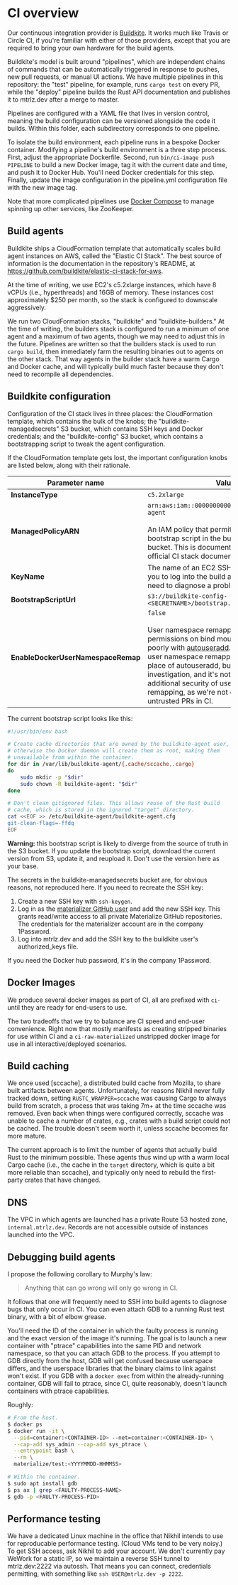 # CI overview

Our continuous integration provider is [Buildkite]. It works much like Travis or
Circle CI, if you're familiar with either of those providers, except that you
are required to bring your own hardware for the build agents.

Buildkite's model is built around "pipelines", which are independent chains
of commands that can be automatically triggered in response to pushes,
new pull requests, or manual UI actions. We have multiple pipelines in this
repository: the "test" pipeline, for example, runs `cargo test` on every PR,
while the "deploy" pipeline builds the Rust API documentation and publishes
it to mtrlz.dev after a merge to master.

Pipelines are configured with a YAML file that lives in version control,
meaning the build configuration can be versioned alongside the code it builds.
Within this folder, each subdirectory corresponds to one pipeline.

To isolate the build environment, each pipeline runs in a bespoke Docker
container. Modifying a pipeline's build environment is a three step process.
First, adjust the appropriate Dockerfile. Second, run `bin/ci-image push
PIPELINE` to build a new Docker image, tag it with the current date and time,
and push it to Docker Hub. You'll need Docker credentials for this step.
Finally, update the image configuration in the pipeline.yml configuration file
with the new image tag.

Note that more complicated pipelines use [Docker Compose] to manage spinning up
other services, like ZooKeeper.

## Build agents

Buildkite ships a CloudFormation template that automatically scales build agent
instances on AWS, called the "Elastic CI Stack". The best source of information
is the documentation in the repository's README, at
<https://github.com/buildkite/elastic-ci-stack-for-aws>.

At the time of writing, we use EC2's c5.2xlarge instances, which have 8 vCPUs
(i.e., hyperthreads) and 16GB of memory. These instances cost approximately $250
per month, so the stack is configured to downscale aggressively.

We run two CloudFormation stacks, "buildkite" and "buildkite-builders." At the
time of writing, the builders stack is configured to run a minimum of one agent
and a maximum of two agents, though we may need to adjust this in the future.
Pipelines are written so that the builders stack is used to run `cargo build`,
then immediately farm the resulting binaries out to agents on the other stack.
That way agents in the builder stack have a warm Cargo and Docker cache, and
will typically build much faster because they don't need to recompile all
dependencies.

## Buildkite configuration

Configuration of the CI stack lives in three places: the CloudFormation
template, which contains the bulk of the knobs; the "buildkite-managedsecrets"
S3 bucket, which contains SSH keys and Docker credentials; and the
"buildkite-config" S3 bucket, which contains a bootstrapping script to tweak the
agent configuration.

If the CloudFormation template gets lost, the important configuration knobs are
listed below, along with their rationale.

Parameter name                     | Value
---------------------------------- | -----
**InstanceType**                   | `c5.2xlarge`
**ManagedPolicyARN**               | `arn:aws:iam::000000000000:policy/buildkite-agent`<br><br>An IAM policy that permits access to the bootstrap script in the buildkite-config S3 bucket. This is documented in detail in the official CI stack documentation.
**KeyName**                        | The name of an EC2 SSH key that will permit you to log into the build agents, should you need to diagnose a problem.
**BootstrapScriptUrl**             | `s3://buildkite-config-<SECRETNAME>/bootstrap.sh`
**EnableDockerUserNamespaceRemap** | `false`<br><br>User namespace remapping breaks permissions on bind mounts, as it interacts poorly with [autouseradd]. It's possible that user namespace remapping could be used in place of autouseradd, but that requires some investigation, and it's not like we need the additional security of user namespace remapping, as we're not currently running untrusted PRs in CI.

The current bootstrap script looks like this:

```bash
#!/usr/bin/env bash

# Create cache directories that are owned by the buildkite-agent user,
# otherwise the Docker daemon will create them as root, making them
# unavailable from within the container.
for dir in /var/lib/buildkite-agent/{.cache/sccache,.cargo}
do
    sudo mkdir -p "$dir"
    sudo chown -R buildkite-agent: "$dir"
done

# Don't clean gitignored files. This allows reuse of the Rust build
# cache, which is stored in the ignored "target" directory.
cat <<EOF >> /etc/buildkite-agent/buildkite-agent.cfg
git-clean-flags=-ffdq
EOF
```

**Warning:** this bootstrap script is likely to diverge from the source of truth
in the S3 bucket. If you update the bootstrap script, download the current
version from S3, update it, and reupload it. Don't use the version here as your
base.

The secrets in the buildkite-managedsecrets bucket are, for obvious reasons, not
reproduced here. If you need to recreate the SSH key:

  1. Create a new SSH key with `ssh-keygen`.
  2. Log in as the [materializer GitHub user] and add the new SSH key. This
     grants read/write access to all private Materialize GitHub repositories.
     The credentials for the materializer account are in the company 1Password.
  3. Log into mtrlz.dev and add the SSH key to the buildkite user's
     authorized_keys file.

If you need the Docker hub password, it's in the company 1Password.

## Docker Images

We produce several docker images as part of CI, all are prefixed with `ci-`
until they are ready for end-users to use.

The two tradeoffs that we try to balance are CI speed and end-user convenience.
Right now that mostly manifests as creating stripped binaries for use within CI
and a `ci-raw-materialized` unstripped docker image for use in all
interactive/deployed scenarios.

## Build caching

We once used [sccache], a distributed build cache from Mozilla, to share built
artifacts between agents. Unfortunately, for reasons Nikhil never fully tracked
down, setting `RUSTC_WRAPPER=sccache` was causing Cargo to always build from
scratch, a process that was taking 7m+ at the time sccache was removed. Even
back when things were configured correctly, sccache was unable to cache a
number of crates, e.g., crates with a build script could not be cached. The
trouble doesn't seem worth it, unless sccache becomes far more mature.

The current approach is to limit the number of agents that actually build
Rust to the minimum possible. These agents thus wind up with a warm local Cargo
cache (i.e., the cache in the `target` directory, which is quite a bit more
reliable than sccache), and typically only need to rebuild the first-party
crates that have changed.

## DNS

The VPC in which agents are launched has a private Route 53 hosted zone,
`internal.mtrlz.dev`. Records are not accessible outside of instances launched
into the VPC.

## Debugging build agents

I propose the following corollary to Murphy's law:

  > Anything that can go wrong will only go wrong in CI.

It follows that one will frequently need to SSH into build agents to diagnose
bugs that only occur in CI. You can even attach GDB to a running Rust test
binary, with a bit of elbow grease.

You'll need the ID of the container in which the faulty process is running and
the exact version of the image it's running. The goal is to launch a new
container with "ptrace" capabilities into the same PID and network namespace,
so that you can attach GDB to the process. If you attempt to GDB directly from the host, GDB will get confused because userspace differs, and the userspace libraries that the binary claims to link against won't exist. If you GDB with a `docker exec` from within the already-running container, GDB will fail to ptrace, since CI, quite reasonably, doesn't launch containers with ptrace capabilities.

Roughly:

```bash
# From the host.
$ docker ps
$ docker run -it \
  --pid=container:<CONTAINER-ID> --net=container:<CONTAINER-ID> \
  --cap-add sys_admin --cap-add sys_ptrace \
  --entrypoint bash \
  --rm \
  materialize/test:<YYYYMMDD-HHMMSS>

# Within the container.
$ sudo apt install gdb
$ ps ax | grep <FAULTY-PROCESS-NAME>
$ gdb -p <FAULTY-PROCESS-PID>
```

## Performance testing

We have a dedicated Linux machine in the office that Nikhil intends to use for
reproducable performance testing. (Cloud VMs tend to be very noisy.) To get SSH
access, ask Nikhil to add your account. We don't currently pay WeWork for a
static IP, so we maintain a reverse SSH tunnel to mtrlz.dev:2222 via autossh.
That means you can connect, credentials permitting, with something like `ssh
USER@mtrlz.dev -p 2222`.

[Buildkite]: https://buildkite.com
[Docker Compose]: https://docs.docker.com/compose/
[autouseradd]: https://github.com/benesch/autouseradd
[materializer GitHub user]: https://github.com/materializer
